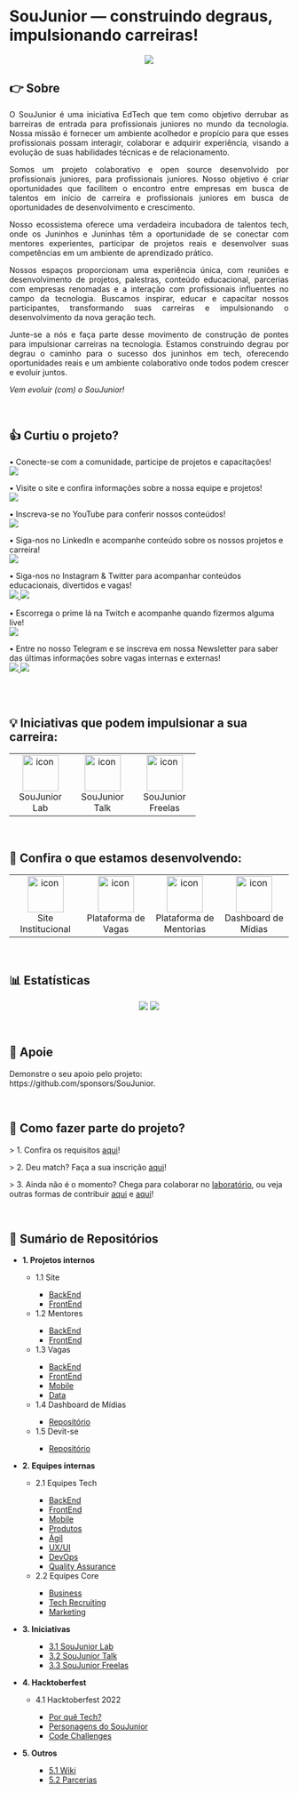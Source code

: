 # SouJunior — construindo degraus, impulsionando carreiras!

<p align="center">
  <img  src="https://user-images.githubusercontent.com/98126579/197552268-8e7a4aea-5790-4cfb-b649-141c08037e32.jpg">
</p>

## 👉 Sobre

<p align="justify">
  O SouJunior é uma iniciativa EdTech que tem como objetivo derrubar as barreiras de entrada para profissionais juniores no mundo da tecnologia. Nossa missão é fornecer um ambiente acolhedor e propício para que esses profissionais possam interagir, colaborar e adquirir experiência, visando a evolução de suas habilidades técnicas e de relacionamento.
 </p>
<p align="justify">  
  Somos um projeto colaborativo e open source desenvolvido por profissionais juniores, para profissionais juniores. Nosso objetivo é criar oportunidades que facilitem o encontro entre empresas em busca de talentos em início de carreira e profissionais juniores em busca de oportunidades de desenvolvimento e crescimento.
</p>
<p align="justify">
  Nosso ecossistema oferece uma verdadeira incubadora de talentos tech, onde os Juninhos e Juninhas têm a oportunidade de se conectar com mentores experientes, participar de projetos reais e desenvolver suas competências em um ambiente de aprendizado prático.
</p>
<p align="justify">
  Nossos espaços proporcionam uma experiência única, com reuniões e desenvolvimento de projetos, palestras, conteúdo educacional, parcerias com empresas renomadas e a interação com profissionais influentes no campo da tecnologia. Buscamos inspirar, educar e capacitar nossos participantes, transformando suas carreiras e impulsionando o desenvolvimento da nova geração tech.
</p>
<p align="justify">
  Junte-se a nós e faça parte desse movimento de construção de pontes para impulsionar carreiras na tecnologia. Estamos construindo degrau por degrau o caminho para o sucesso dos juninhos em tech, oferecendo oportunidades reais e um ambiente colaborativo onde todos podem crescer e evoluir juntos.

_Vem evoluir (com) o SouJunior!_

</p>
<br>

## 👍 Curtiu o projeto?

<p>
  • Conecte-se com a comunidade, participe de projetos e capacitações!
  <br>
  <a href="https://discord.gg/soujunior-community-759176734460346423">
    <img  src="https://img.shields.io/badge/Discord-%237289DA.svg?style=for-the-badge&logo=discord&logoColor=white">
  </a>
</p>

<p>
  • Visite o site e confira informações sobre a nossa equipe e projetos!
  <br>
  <a href="https://www.soujunior.tech">
    <img src="https://img.shields.io/badge/site-%230077B5.svg?style=for-the-badge&logo=site&logoColor=white"> 
  </a>
</p>

<p>
  • Inscreva-se no YouTube para conferir nossos conteúdos!
  <br>
  <a href="https://www.youtube.com/channel/UC3qp3wN75rI8TW7o5eGilYQ">
    <img src="https://img.shields.io/badge/YouTube-%23FF0000.svg?style=for-the-badge&logo=YouTube&logoColor=white"> 
  </a>
</p>

<p>
  • Siga-nos no LinkedIn e acompanhe conteúdo sobre os nossos projetos e carreira!
  <br>
  <a href="https://www.linkedin.com/company/soujunior/">
    <img src="https://img.shields.io/badge/linkedin-%230077B5.svg?style=for-the-badge&logo=linkedin&logoColor=white"> 
  </a>
</p>

<p>
  • Siga-nos no Instagram & Twitter para acompanhar conteúdos educacionais, divertidos e vagas!
  <br>
   <a href="https://www.instagram.com/soujunior.tech/">
    <img  src="https://img.shields.io/badge/Instagram-%23E4405F.svg?style=for-the-badge&logo=Instagram&logoColor=white"> 
  </a>
  <a href="https://mobile.twitter.com/SouJunior_Tech">
    <img  src="https://img.shields.io/badge/Twitter-%231DA1F2.svg?style=for-the-badge&logo=Twitter&logoColor=white"> 
  </a>
</p>

<p>
  • Escorrega o prime lá na Twitch e acompanhe quando fizermos alguma live!
  <br>

  <a href="https://www.twitch.tv/soujuniortech">
    <img  src="https://img.shields.io/badge/Twitch-%239146FF.svg?style=for-the-badge&logo=Twitch&logoColor=white"> 
  </a>
</p>

<p>
  • Entre no nosso Telegram e se inscreva em nossa Newsletter para saber das últimas informações sobre vagas internas e externas!
  <br>
  <a href="https://t.me/soujuniortech">
    <img src="https://img.shields.io/badge/telegram-%230077B5.svg?style=for-the-badge&logo=telegram&logoColor=white"> 
  </a>
  <a href="#" title="Em breve!">
    <img src="https://img.shields.io/badge/newsletter-%230077B5.svg?style=for-the-badge&logo=gmail&logoColor=white"> 
  </a>
</p>
  <br>
  <br>

## 💡 Iniciativas que podem impulsionar a sua carreira:

<table align="center">
  <tr>
    <td align="center" width="96">
        <img src="https://github.com/SouJunior/.github/assets/92126792/ffdcf07d-2772-4eb8-8934-97302eda9c6c" alt="icon" width="65" height="65" />
      <br>SouJunior Lab
    </td>
    <td align="center" width="96">
        <img src="https://github.com/SouJunior/.github/assets/92126792/3b339c53-3528-415e-9cdd-18447943ac4b" alt="icon" width="65" height="65" />
      <br>SouJunior Talk
    <td align="center" width="96">
        <img src="https://github.com/SouJunior/.github/assets/92126792/69c0abc1-d390-44c7-8ffa-3777a4dc3b0f" alt="icon" width="65" height="65" />
      <br>SouJunior Freelas
    </td>    
  </tr>
</table>
<br>

## 🔎 Confira o que estamos desenvolvendo:

<table align="center">
  <tr>
      <td align="center" width="150">
        <img src="https://github.com/SouJunior/.github/assets/92126792/120e4b18-5654-4923-8205-f4bc866077d8" alt="icon" width="65" height="65" />
      <br>Site Institucional
    </td>
     <td align="center" width="150">
        <img src="https://github.com/SouJunior/.github/assets/92126792/120e4b18-5654-4923-8205-f4bc866077d8" alt="icon" width="65" height="65" />
      <br>Plataforma de Vagas
    </td>  
    <td align="center" width="150">
        <img src="https://github.com/SouJunior/.github/assets/92126792/120e4b18-5654-4923-8205-f4bc866077d8" alt="icon" width="65" height="65" />
      <br>Plataforma de Mentorias
    </td>    
    <td align="center" width="150">
        <img src="https://github.com/SouJunior/.github/assets/92126792/120e4b18-5654-4923-8205-f4bc866077d8" alt="icon" width="65" height="65" />
      <br>Dashboard de Mídias
    </td>    
  </tr>
</table>
<br>

## 📊 Estatísticas

<p align="center">
  <img  src="https://img.shields.io/github/followers/SouJunior?label=Follow">
  <img  src="https://img.shields.io/github/stars/SouJunior?style=social"> 
</p>
<br>

## 💙 Apoie

<p>
  Demonstre o seu apoio pelo projeto: https://github.com/sponsors/SouJunior.
</p>

<br>

## 🤔 Como fazer parte do projeto?

<p>
  > 1. Confira os requisitos <a href="https://github.com/SouJunior/wiki/wiki/Sele%C3%A7%C3%A3o-de-Volutarios">aqui</a>!
</p>
<p>
  > 2. Deu match? Faça a sua inscrição <a href="https://docs.google.com/forms/d/e/1FAIpQLScvTFXKZcesbcyy5obWKg5nzVv2-1vegkr6CswfNPLhPBBD-A/viewform?fbzx=859964338158491505">aqui</a>!
</p>
<p>
  > 3. Ainda não é o momento? Chega para colaborar no <a href="https://discord.gg/soujunior-community-759176734460346423">laboratório</a>, ou veja outras formas de contribuir <a href="https://github.com/SouJunior/wiki/wiki/Como-Ajudar-a-SouJunior%3F">aqui</a> e <a href="https://github.com/SouJunior/wiki/wiki/FAQ">aqui</a>!
</p>
<br>

## 📌 Sumário de Repositórios

<ul>
  <li><b>1. Projetos internos</b></li>
    <ul>
      <li>1.1 Site</li>
        <ul>
          <li><a href="https://github.com/SouJunior/site-backend">BackEnd</a></li>
          <li><a href="https://github.com/SouJunior/site-soujunior">FrontEnd</a></li>
       </ul>
      <li>1.2 Mentores</li>
        <ul>
          <li><a href="https://github.com/SouJunior/mentores-backend">BackEnd</a></li>
          <li><a href="https://github.com/SouJunior/mentores-frontend">FrontEnd</a></li>
       </ul>
      <li>1.3 Vagas</li>
        <ul>
          <li><a href="https://github.com/SouJunior/vagas-backend">BackEnd</a></li>
          <li><a href="https://github.com/SouJunior/vagas-frontend">FrontEnd</a></li>
          <li><a href="https://github.com/SouJunior/vagas-mobile">Mobile</a></li>
          <li><a href="https://github.com/SouJunior/vagas-data">Data</a></li>
       </ul>
       <li>1.4 Dashboard de Mídias</li>
        <ul>
          <li><a href="https://github.com/SouJunior/dashboard-midias">Repositório</a></li>
       </ul>
      <li>1.5 Devit-se</li>
        <ul>
          <li><a href="https://github.com/SouJunior/devit-mentoring">Repositório</a></li>
       </ul>
    </ul>
 </ul>
 <ul>
  <li><b>2. Equipes internas</b></li>
      <ul>
        <li>2.1 Equipes Tech</li>
          <ul>
            <li><a href="#">BackEnd</a></li>
            <li><a href="#">FrontEnd</a></li>
            <li><a href="#">Mobile</a></li>
            <li><a href="https://github.com/SouJunior/products">Produtos</a></li>
            <li><a href="#">Ágil</a></li>
            <li><a href="https://github.com/SouJunior/ui-ux">UX/UI</a></li>
            <li><a href="https://github.com/SouJunior/devops">DevOps</a></li>
            <li><a href="https://github.com/SouJunior/qa">Quality Assurance</a></li>
         </ul>
        <li>2.2 Equipes Core</li>
          <ul>
            <li><a href="https://github.com/SouJunior/business">Business</a></li>
            <li><a href="#">Tech Recruiting</a></li>
            <li><a href="#">Marketing</a></li>
         </ul>
      </ul>
   </ul>
   <ul>
  <li><b>3. Iniciativas</b></li>
      <ul>
          <ul>
            <li><a href="https://github.com/SouJunior/soujunior-lab">3.1 SouJunior Lab</a></li>
            <li><a href="#">3.2 SouJunior Talk</a></li>
            <li><a href="#">3.3 SouJunior Freelas</a></li>
         </ul>
      </ul>
   </ul>
 <ul>
  <li><b>4. Hacktoberfest</b></li>
    <ul>
      <li>4.1 Hacktoberfest 2022</li>
        <ul>
          <li><a href="https://github.com/SouJunior/porque-tech">Por quê Tech?</a></li>
          <li><a href="https://github.com/SouJunior/personagem-soujunior">Personagens do SouJunior</a></li>
          <li><a href="https://github.com/SouJunior/code-challenge">Code Challenges</a></li>
       </ul>
    </ul>
</ul>
<ul>
  <li><b>5. Outros</b></li>
    <ul>
        <ul>
          <li><a href="https://github.com/SouJunior/wiki/wiki">5.1 Wiki</a></li>
          <li><a href="https://github.com/SouJunior/awesome-community">5.2 Parcerias</a></li>
       </ul>
    </ul>
</ul>
